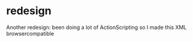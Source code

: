 <!--
  id: 266
  date: 2003-12-01
  modified: 2014-08-15
  slug: redesign-2
  type: post
  categories: admin
  tags: XML, graphic design
  inCv: 
  inPortfolio: 
  dateFrom: 
  dateTo: 
-->

# redesign

Another redesign: been doing a lot of ActionScripting so I made this XML browsercompatible
